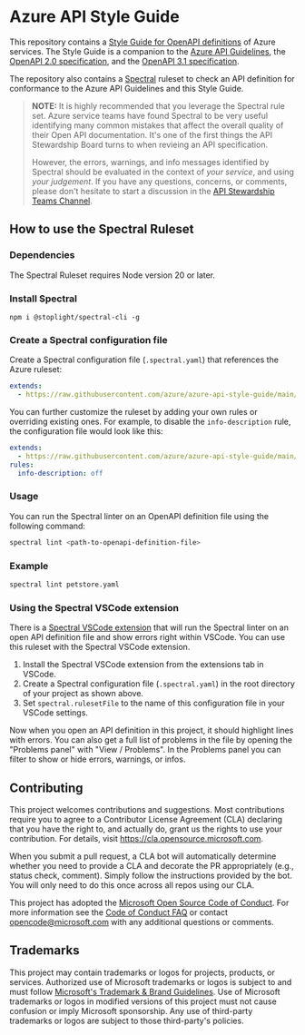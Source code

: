 # Azure API Style Guide

This repository contains a [Style Guide for OpenAPI definitions](./openapi-style-guide.md) of Azure services.
The Style Guide is a companion to the [Azure API Guidelines](https://github.com/microsoft/api-guidelines/blob/vNext/azure/Guidelines.md), the [OpenAPI 2.0 specification](https://github.com/OAI/OpenAPI-Specification/blob/main/versions/2.0.md), and the [OpenAPI 3.1 specification](https://spec.openapis.org/oas/v3.1.0).

The repository also contains a [Spectral](https://github.com/stoplightio/spectral) ruleset to check
an API definition for conformance to the Azure API Guidelines and this Style Guide.

> **NOTE:** It is highly recommended that you leverage the Spectral rule set. Azure service teams have found Spectral to be very useful identifying many common mistakes that affect the overall quality of their Open API documentation. It's one of the first things the API Stewardship Board turns to when revieing an API specification.
>
> However, the errors, warnings, and info messages identified by Spectral should be evaluated in the context of *your service*, and using *your judgement*. If you have any questions, concerns, or comments, please don't hesitate to start a discussion in the [API Stewardship Teams Channel](https://teams.microsoft.com/l/channel/19%3a3ebb18fded0e47938f998e196a52952f%40thread.tacv2/General?groupId=1a10b50c-e870-4fe0-8483-bf5542a8d2d8&tenantId=72f988bf-86f1-41af-91ab-2d7cd011db47).

## How to use the Spectral Ruleset

### Dependencies

The Spectral Ruleset requires Node version 20 or later.

### Install Spectral

`npm i @stoplight/spectral-cli -g`

### Create a Spectral configuration file

Create a Spectral configuration file (`.spectral.yaml`) that references the Azure ruleset:

```yaml
extends:
  - https://raw.githubusercontent.com/azure/azure-api-style-guide/main/spectral.yaml
```

You can further customize the ruleset by adding your own rules or overriding existing ones.
For example, to disable the `info-description` rule, the configuration file would look like this:

```yaml
extends:
  - https://raw.githubusercontent.com/azure/azure-api-style-guide/main/spectral.yaml
rules:
  info-description: off
```

### Usage

You can run the Spectral linter on an OpenAPI definition file using the following command:

```bash
spectral lint <path-to-openapi-definition-file>
```

### Example

```bash
spectral lint petstore.yaml
```

### Using the Spectral VSCode extension

There is a [Spectral VSCode extension](https://marketplace.visualstudio.com/items?itemName=stoplight.spectral) that will run the Spectral linter on an open API definition file and show errors right within VSCode.  You can use this ruleset with the Spectral VSCode extension.

1. Install the Spectral VSCode extension from the extensions tab in VSCode.
2. Create a Spectral configuration file (`.spectral.yaml`) in the root directory of your project
as shown above.
3. Set `spectral.rulesetFile` to the name of this configuration file in your VSCode settings.

Now when you open an API definition in this project, it should highlight lines with errors.
You can also get a full list of problems in the file by opening the "Problems panel" with "View / Problems".  In the Problems panel you can filter to show or hide errors, warnings, or infos.

## Contributing

This project welcomes contributions and suggestions.  Most contributions require you to agree to a
Contributor License Agreement (CLA) declaring that you have the right to, and actually do, grant us
the rights to use your contribution. For details, visit https://cla.opensource.microsoft.com.

When you submit a pull request, a CLA bot will automatically determine whether you need to provide
a CLA and decorate the PR appropriately (e.g., status check, comment). Simply follow the instructions
provided by the bot. You will only need to do this once across all repos using our CLA.

This project has adopted the [Microsoft Open Source Code of Conduct](https://opensource.microsoft.com/codeofconduct/).
For more information see the [Code of Conduct FAQ](https://opensource.microsoft.com/codeofconduct/faq/) or
contact [opencode@microsoft.com](mailto:opencode@microsoft.com) with any additional questions or comments.

## Trademarks

This project may contain trademarks or logos for projects, products, or services. Authorized use of Microsoft
trademarks or logos is subject to and must follow
[Microsoft's Trademark & Brand Guidelines](https://www.microsoft.com/en-us/legal/intellectualproperty/trademarks/usage/general).
Use of Microsoft trademarks or logos in modified versions of this project must not cause confusion or imply Microsoft sponsorship.
Any use of third-party trademarks or logos are subject to those third-party's policies.
